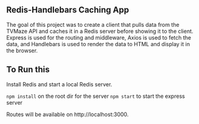 ## Redis-Handlebars Caching App
The goal of this project was to create a client that pulls data from the TVMaze API and caches it in a Redis server before showing it to the client.
Express is used for the routing and middleware, Axios is used to fetch the data, and Handlebars is used to render the data to HTML and display it in the browser.

## To Run this

Install Redis and start a local Redis server.

`npm install` on the root dir for the server
`npm start` to start the express server

Routes will be available on http://localhost:3000.